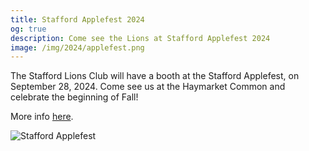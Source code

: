 ```yaml
---
title: Stafford Applefest 2024
og: true
description: Come see the Lions at Stafford Applefest 2024
image: /img/2024/applefest.png
---
```

The Stafford Lions Club will have a booth at the Stafford Applefest, on September 28, 2024. Come see us at the Haymarket Common and celebrate the beginning of Fall!

More info <a href="https://www.explorestaffordct.com/applefest" target="_blank">here</a>.

<img src="/img/2024/applefest.png" class="img-fluid" alt="Stafford Applefest" />
